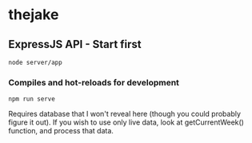 # thejake

## ExpressJS API - Start first
```
node server/app 
```

### Compiles and hot-reloads for development
```
npm run serve
```

Requires database that I won't reveal here (though you could probably figure it out). If you wish to use only live data, look at getCurrentWeek() function, and process that data.
